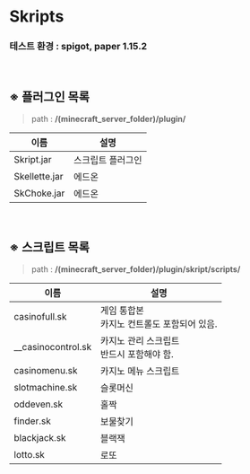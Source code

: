 # Skripts

### 테스트 환경 : **spigot, paper 1.15.2**

<br>

## ※ 플러그인 목록
> path : **/(minecraft_server_folder)/plugin/**

| 이름          | 설명              |
|---------------|-------------------|
| Skript.jar    | 스크립트 플러그인 |
| Skellette.jar | 에드온            |
| SkChoke.jar   | 에드온            |

<br>

## ※ 스크립트 목록
> path : **/(minecraft_server_folder)/plugin/skript/scripts/**

| 이름               | 설명                                          |
|--------------------|-----------------------------------------------|
| casinofull.sk      | 게임 통합본<br>카지노 컨트롤도 포함되어 있음. |
| __casinocontrol.sk | 카지노 관리 스크립트<br>반드시 포함해야 함.   |
| casinomenu.sk      | 카지노 메뉴 스크립트                          |
| slotmachine.sk     | 슬롯머신                                      |
| oddeven.sk         | 홀짝                                          |
| finder.sk          | 보물찾기                                      |
| blackjack.sk       | 블랙잭                                        |
| lotto.sk           | 로또                                          |